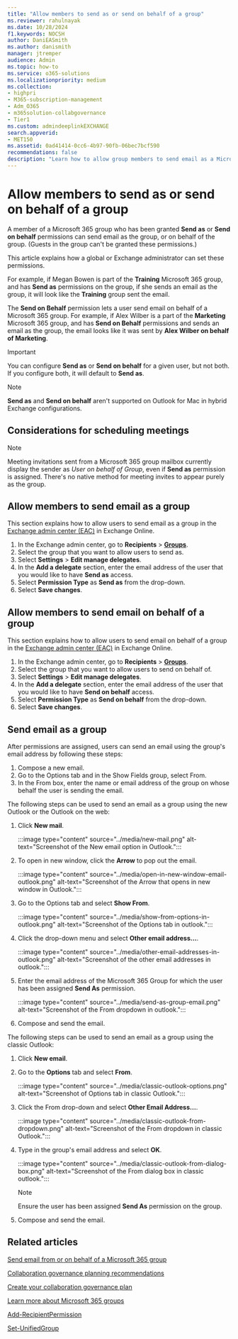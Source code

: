 ```yaml
---
title: "Allow members to send as or send on behalf of a group"
ms.reviewer: rahulnayak
ms.date: 10/28/2024
f1.keywords: NOCSH
author: DaniEASmith
ms.author: danismith
manager: jtremper
audience: Admin
ms.topic: how-to
ms.service: o365-solutions
ms.localizationpriority: medium
ms.collection: 
- highpri
- M365-subscription-management 
- Adm_O365
- m365solution-collabgovernance
- Tier1
ms.custom: admindeeplinkEXCHANGE
search.appverid:
- MET150
ms.assetid: 0ad41414-0cc6-4b97-90fb-06bec7bcf590
recommendations: false
description: "Learn how to allow group members to send email as a Microsoft 365 group or send email on behalf of a Microsoft 365 group."
---
```


# Allow members to send as or send on behalf of a group

A member of a Microsoft 365 group who has been granted **Send as** or **Send on behalf** permissions can send email as the group, or on behalf of the group. (Guests in the group can't be granted these permissions.)

This article explains how a global or Exchange administrator can set these permissions.
  
For example, if Megan Bowen is part of the **Training** Microsoft 365 group, and has **Send as** permissions on the group, if she sends an email as the group, it will look like the **Training** group sent the email. 
  
The **Send on Behalf** permission lets a user send email on behalf of a Microsoft 365 group. For example, if Alex Wilber is a part of the **Marketing** Microsoft 365 group, and has **Send on Behalf** permissions and sends an email as the group, the email looks like it was sent by **Alex Wilber on behalf of Marketing**.

> [!IMPORTANT]
> You can configure **Send as** or **Send on behalf** for a given user, but not both. If you configure both, it will default to **Send as**.

> [!NOTE]
> **Send as** and **Send on behalf** aren't supported on Outlook for Mac in hybrid Exchange configurations.

## Considerations for scheduling meetings
> [!NOTE]
> Meeting invitations sent from a Microsoft 365 group mailbox currently display the sender as *User on behalf of Group*, even if **Send as** permission is assigned. There's no native method for meeting invites to appear purely as the group.

## Allow members to send email as a group

This section explains how to allow users to send email as a group in the <a href="https://go.microsoft.com/fwlink/p/?linkid=2059104" target="_blank">Exchange admin center (EAC)</a> in Exchange Online.
  
1. In the Exchange admin center, go to **Recipients** \> <a href="https://go.microsoft.com/fwlink/?linkid=2183233" target="_blank">**Groups**</a>.
2. Select the group that you want to allow users to send as. 
3. Select **Settings** > **Edit manage delegates**.
4. In the **Add a delegate** section, enter the email address of the user that you would like to have **Send as** access.
5. Select **Permission Type** as **Send as** from the drop-down.
6. Select **Save changes**.
    
## Allow members to send email on behalf of a group

This section explains how to allow users to send email on behalf of a group in the <a href="https://go.microsoft.com/fwlink/p/?linkid=2059104" target="_blank">Exchange admin center (EAC)</a> in Exchange Online.
  
1. In the Exchange admin center, go to **Recipients** \> <a href="https://go.microsoft.com/fwlink/?linkid=2183233" target="_blank">**Groups**</a>.
2. Select the group that you want to allow users to send on behalf of. 
3. Select **Settings** > **Edit manage delegates**.
4. In the **Add a delegate** section, enter the email address of the user that you would like to have **Send on behalf** access.
5. Select **Permission Type** as **Send on behalf** from the drop-down.
6. Select **Save changes**.

## Send email as a group

After permissions are assigned, users can send an email using the group's email address by following these steps:

1. Compose a new email.
2. Go to the Options tab and in the Show Fields group, select From.
3. In the From box, enter the name or email address of the group on whose behalf the user is sending the email.

The following steps can be used to send an email as a group using the new Outlook or the Outlook on the web:

1. Click **New mail**.

    :::image type="content" source="../media/new-mail.png" alt-text="Screenshot of the New email option in Outlook.":::

2. To open in new window, click the **Arrow** to pop out the email.
   
    :::image type="content" source="../media/open-in-new-window-email-outlook.png" alt-text="Screenshot of the Arrow that opens in new window in Outlook.":::
3. Go to the Options tab and select **Show From**.
    
    :::image type="content" source="../media/show-from-options-in-outlook.png" alt-text="Screenshot of the Options tab in outlook.":::
4. Click the drop-down menu and select **Other email address…**.
    
    :::image type="content" source="../media/other-email-addresses-in-outlook.png" alt-text="Screenshot of the other email addresses in outlook.":::
5. Enter the email address of the Microsoft 365 Group for which the user has been assigned **Send As** permission.
    
    :::image type="content" source="../media/send-as-group-email.png" alt-text="Screenshot of the From dropdown in outlook.":::
6. Compose and send the email.

The following steps can be used to send an email as a group using the classic Outlook:

1. Click **New email**.
2. Go to the **Options** tab and select **From**.
   
    :::image type="content" source="../media/classic-outlook-options.png" alt-text="Screenshot of Options tab in classic Outlook.":::
3. Click the From drop-down and select **Other Email Address…**.
   
   :::image type="content" source="../media/classic-outlook-from-dropdown.png" alt-text="Screenshot of the From dropdown in classic Outlook.":::
4. Type in the group's email address and select **OK**.
    
    :::image type="content" source="../media/classic-outlook-from-dialog-box.png" alt-text="Screenshot of the From dialog box in classic outlook.":::
     >[!NOTE]
     >Ensure the user has been assigned **Send As** permission on the group.
5. Compose and send the email.

## Related articles

[Send email from or on behalf of a Microsoft 365 group](https://support.microsoft.com/office/0f4964af-aec6-484b-a65c-0434df8cdb6b)

[Collaboration governance planning recommendations](collaboration-governance-overview.md#collaboration-governance-planning-recommendations)

[Create your collaboration governance plan](collaboration-governance-first.md)

[Learn more about Microsoft 365 groups](https://support.microsoft.com/office/b565caa1-5c40-40ef-9915-60fdb2d97fa2)

[Add-RecipientPermission](/powershell/module/exchange/add-recipientpermission)

[Set-UnifiedGroup](/powershell/module/exchange/set-unifiedgroup)
